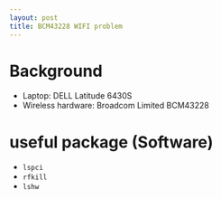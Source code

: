 ```yaml
---
layout: post
title: BCM43228 WIFI problem
---
```


# Background

- Laptop: DELL Latitude 6430S
- Wireless hardware: Broadcom Limited BCM43228

# useful package (Software)

- `lspci`
- `rfkill`
- `lshw`
